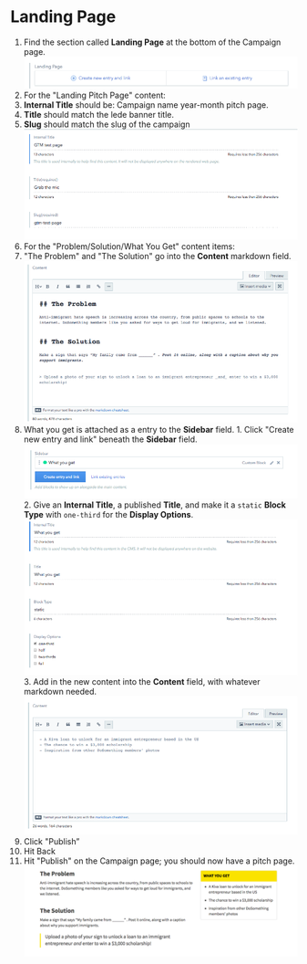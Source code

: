 # Landing Page

1. Find the section called **Landing Page** at the bottom of the Campaign page. ![Landing Page](../../.gitbook/assets/landing-page-field-1.png)
2. For the "Landing Pitch Page" content:
3. **Internal Title** should be: Campaign name year-month pitch page.
4. **Title** should match the lede banner title.
5. **Slug** should match the slug of the campaign ![Title/Slug](../../.gitbook/assets/landing-page-data-1.png)
6. For the "Problem/Solution/What You Get" content items:
7. "The Problem" and "The Solution" go into the **Content** markdown field. ![Problem/Solution](../../.gitbook/assets/landing-page-content-field%20%281%29.png)
8. What you get is attached as a entry to the **Sidebar** field. 1. Click "Create new entry and link" beneath the **Sidebar** field. ![What you get](../../.gitbook/assets/what-you-get-sidebar-field%20%282%29.png) 2. Give an **Internal Title**, a published **Title**, and make it a `static` **Block Type** with `one-third` for the **Display Options**. ![What you get data](../../.gitbook/assets/what-you-get-data%20%281%29.png) 3. Add in the new content into the **Content** field, with whatever markdown needed. ![What you get content](../../.gitbook/assets/what-you-get-content%20%282%29.png)
9. Click "Publish”
10. Hit Back
11. Hit "Publish" on the Campaign page; you should now have a pitch page. ![Rendered landing page output](../../.gitbook/assets/landing-page-rendered-output-1.png)

